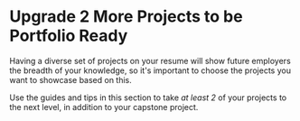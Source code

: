 # Upgrade 2 More Projects to be Portfolio Ready

Having a diverse set of projects on your resume will show future employers the breadth of your knowledge, so it's important to choose the projects you want to showcase based on this. 

Use the guides and tips in this section to take *at least 2* of your projects to the next level, in addition to your capstone project.